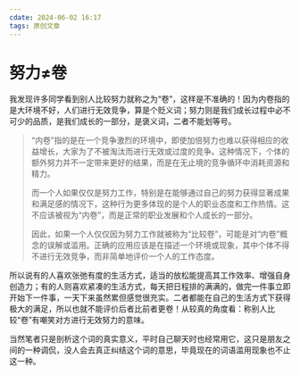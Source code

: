 ```yaml
---
cdate: 2024-06-02 16:17
tags: 原创文章 
---
```


# 努力≠卷

我发现许多同学看到别人比较努力就称之为“卷”，这样是不准确的！因为内卷指的是大环境不好，人们进行无效竞争，算是个贬义词；努力则是我们成长过程中必不可少的品质，是我们成长的一部分，是褒义词，二者不能划等号。

> “内卷”指的是在一个竞争激烈的环境中，即使加倍努力也难以获得相应的收益增长，大家为了不被淘汰而进行无效或过度的竞争。这种情况下，个体的额外努力并不一定带来更好的结果，而是在无止境的竞争循环中消耗资源和精力。
> 
> 而一个人如果仅仅是努力工作，特别是在能够通过自己的努力获得显著成果和满足感的情况下，这种行为更多体现的是个人的职业态度和工作热情。这不应该被视为“内卷”，而是正常的职业发展和个人成长的一部分。
> 
> 因此，如果一个人仅仅因为努力工作就被称为“比较卷”，可能是对“内卷”概念的误解或滥用。正确的应用应该是在描述一个环境或现象，其中个体不得不进行无效竞争，而非简单地评价一个人的工作态度。

所以说有的人喜欢张弛有度的生活方式，适当的放松能提高其工作效率、增强自身创造力；有的人则喜欢紧凑的生活方式，每天把日程排的满满的，做完一件事立即开始下一件事，一天下来虽然累但感觉很充实。二者都能在自己的生活方式下获得极大的满足，所以也就不能评价后者比前者更卷！从较真的角度看：称别人比较“卷”有嘲笑对方进行无效努力的意味。

当然笔者只是剖析这个词的真实意义，平时自己聊天时也经常用它，这只是朋友之间的一种调侃，没人会去真正纠结这个词的意思，毕竟现在的词语滥用现象也不止这一种。